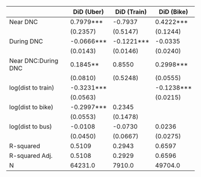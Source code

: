 |                     | DiD (Uber)   | DiD (Train)   | DiD (Bike)   |
|---------------------|--------------|---------------|--------------|
| Near DNC            | 0.7979***    | -0.7937       | 0.4222***    |
|                     | (0.2357)     | (0.5147)      | (0.1244)     |
| During DNC          | -0.0666***   | -0.1221***    | -0.0335      |
|                     | (0.0143)     | (0.0146)      | (0.0240)     |
| Near DNC:During DNC | 0.1845**     | 0.8550        | 0.2998***    |
|                     | (0.0810)     | (0.5248)      | (0.0555)     |
| log(dist to train)  | -0.3231***   |               | -0.1238***   |
|                     | (0.0563)     |               | (0.0215)     |
| log(dist to bike)   | -0.2997***   | 0.2345        |              |
|                     | (0.0553)     | (0.1478)      |              |
| log(dist to bus)    | -0.0108      | -0.0730       | 0.0236       |
|                     | (0.0450)     | (0.0667)      | (0.0275)     |
| R-squared           | 0.5109       | 0.2943        | 0.6597       |
| R-squared Adj.      | 0.5108       | 0.2929        | 0.6596       |
| N                   | 64231.0      | 7910.0        | 49704.0      |